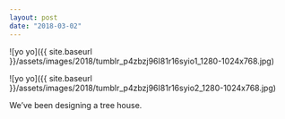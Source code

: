 ```yaml
---
layout: post
date: "2018-03-02"
---
```


![yo yo]({{ site.baseurl }}/assets/images/2018/tumblr_p4zbzj96I81r16syio1_1280-1024x768.jpg)

![yo yo]({{ site.baseurl }}/assets/images/2018/tumblr_p4zbzj96I81r16syio2_1280-1024x768.jpg)

We’ve been designing a tree house.
